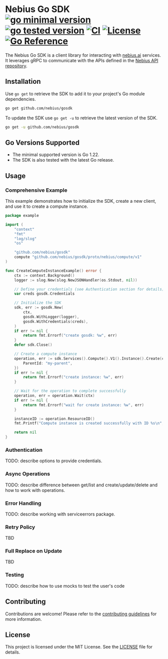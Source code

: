 # Nebius Go SDK <br> [![go minimal version][go-img]][go-url] [![go tested version][go-latest-img]][go-latest-url] [![CI][ci-img]][ci-url] [![License][license-img]][license-url] [![Go Reference][godoc-img]][godoc-url]

The Nebius Go SDK is a client library for interacting with [nebius.ai](https://nebius.ai) services.
It leverages gRPC to communicate with the APIs defined in the [Nebius API repository](https://github.com/nebius/api).

## Installation

Use `go get` to retrieve the SDK to add it to your project's Go module dependencies.
```bash
go get github.com/nebius/gosdk
```

To update the SDK use `go get -u` to retrieve the latest version of the SDK.
```bash
go get -u github.com/nebius/gosdk
```

## Go Versions Supported

- The minimal supported version is Go 1.22.
- The SDK is also tested with the latest Go release.

## Usage

### Comprehensive Example

This example demonstrates how to initialize the SDK, create a new client, and use it to create a compute instance.

```go
package example

import (
	"context"
	"fmt"
	"log/slog"
	"os"

	"github.com/nebius/gosdk"
	compute "github.com/nebius/gosdk/proto/nebius/compute/v1"
)

func CreateComputeInstanceExample() error {
	ctx := context.Background()
	logger := slog.New(slog.NewJSONHandler(os.Stdout, nil))

	// Define your credentials (see Authentication section for details)
	var creds gosdk.Credentials

	// Initialize the SDK
	sdk, err := gosdk.New(
		ctx,
		gosdk.WithLogger(logger),
		gosdk.WithCredentials(creds),
	)
	if err != nil {
		return fmt.Errorf("create gosdk: %w", err)
	}
	defer sdk.Close()

	// Create a compute instance
	operation, err := sdk.Services().Compute().V1().Instance().Create(ctx, &compute.CreateInstancesRequest{
		ParentId: "my-parent",
	})
	if err != nil {
		return fmt.Errorf("create instance: %w", err)
	}

	// Wait for the operation to complete successfully
	operation, err = operation.Wait(ctx)
	if err != nil {
		return fmt.Errorf("wait for create instance: %w", err)
	}

	instanceID := operation.ResourceID()
	fmt.Printf("Compute instance is created successfully with ID %s\n", instanceID)

	return nil
}
```

### Authentication

TODO: describe options to provide credentials.

### Async Operations

TODO: describe difference between get/list and create/update/delete and how to work with operations.

### Error Handling

TODO: describe working with serviceerrors package.

### Retry Policy

TBD

### Full Replace on Update

TBD

### Testing

TODO: describe how to use mocks to test the user's code

## Contributing

Contributions are welcome! Please refer to the [contributing guidelines](CONTRIBUTING.md) for more information.

## License

This project is licensed under the MIT License. See the [LICENSE](LICENSE) file for details.



[go-img]: https://img.shields.io/github/go-mod/go-version/nebius/gosdk
[go-url]: /go.mod
[go-latest-img]: https://img.shields.io/github/go-mod/go-version/nebius/gosdk?filename=.github%2Flatest-deps%2Fgo.mod&label=tested
[go-latest-url]: /.github/latest-deps/go.mod
[ci-img]: https://github.com/nebius/gosdk/actions/workflows/ci.yaml/badge.svg
[ci-url]: https://github.com/nebius/gosdk/actions/workflows/ci.yaml
[license-img]: https://img.shields.io/github/license/nebius/gosdk.svg
[license-url]: /LICENSE
[godoc-img]: https://pkg.go.dev/badge/github.com/nebius/gosdk.svg
[godoc-url]: https://pkg.go.dev/github.com/nebius/gosdk
